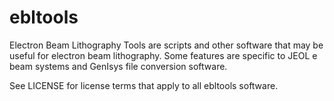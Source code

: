 # ebltools

Electron Beam Lithography Tools are scripts and other software that may be useful for electron beam lithography. Some features are specific to JEOL e beam systems and GenIsys file conversion software.

See LICENSE for license terms that apply to all ebltools software.


